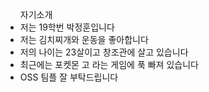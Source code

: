 <html>
<body>
<title>자기소개</title>
   <ul>자기소개
      <li>저는 19학번 박정훈입니다
      <li>저는 김치찌개와 운동을 좋아합니다
      <li>저의 나이는 23살이고 창조관에 살고 있습니다
      <li>최근에는 포켓몬 고 라는 게임에 푹 빠져 있습니다
      <li>OSS 팀플 잘 부탁드립니다
   </ul>
</body>
</html>
